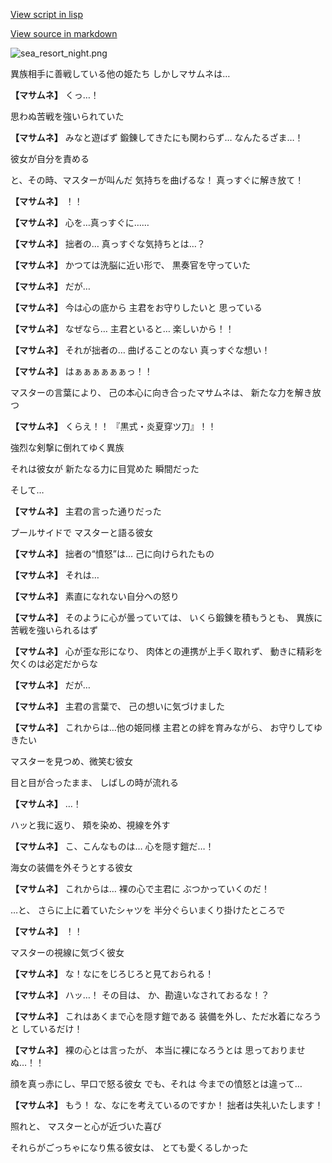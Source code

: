 [View script in lisp](../scripts/210012203.txt)

[View source in markdown](210012203.md)

![sea_resort_night.png](../images/backgrounds/sea_resort_night.png)

異族相手に善戦している他の姫たち
しかしマサムネは…

**【マサムネ】**
くっ…！

思わぬ苦戦を強いられていた

**【マサムネ】**
みなと遊ばず
鍛錬してきたにも関わらず…
なんたるざま…！

彼女が自分を責める

と、その時、マスターが叫んだ
気持ちを曲げるな！
真っすぐに解き放て！

**【マサムネ】**
！！

**【マサムネ】**
心を…真っすぐに……

**【マサムネ】**
拙者の…
真っすぐな気持ちとは…？

**【マサムネ】**
かつては洗脳に近い形で、
黒奏官を守っていた

**【マサムネ】**
だが…

**【マサムネ】**
今は心の底から
主君をお守りしたいと
思っている

**【マサムネ】**
なぜなら…
主君といると…
楽しいから！！

**【マサムネ】**
それが拙者の…
曲げることのない
真っすぐな想い！

**【マサムネ】**
はぁぁぁぁぁぁっ！！

マスターの言葉により、
己の本心に向き合ったマサムネは、
新たな力を解き放つ

**【マサムネ】**
くらえ！！
『黒式・炎夏穿ツ刀』！！

強烈な剣撃に倒れてゆく異族

それは彼女が
新たなる力に目覚めた
瞬間だった

そして…

**【マサムネ】**
主君の言った通りだった

プールサイドで
マスターと語る彼女

**【マサムネ】**
拙者の“憤怒”は…
己に向けられたもの

**【マサムネ】**
それは…

**【マサムネ】**
素直になれない自分への怒り

**【マサムネ】**
そのように心が曇っていては、
いくら鍛錬を積もうとも、
異族に苦戦を強いられるはず

**【マサムネ】**
心が歪な形になり、
肉体との連携が上手く取れず、
動きに精彩を欠くのは必定だからな

**【マサムネ】**
だが…

**【マサムネ】**
主君の言葉で、
己の想いに気づけました

**【マサムネ】**
これからは…他の姫同様
主君との絆を育みながら、
お守りしてゆきたい

マスターを見つめ、微笑む彼女

目と目が合ったまま、
しばしの時が流れる

**【マサムネ】**
…！

ハッと我に返り、
頬を染め、視線を外す

**【マサムネ】**
こ、こんなものは…
心を隠す鎧だ…！

海女の装備を外そうとする彼女

**【マサムネ】**
これからは…
裸の心で主君に
ぶつかっていくのだ！

…と、
さらに上に着ていたシャツを
半分ぐらいまくり掛けたところで

**【マサムネ】**
！！

マスターの視線に気づく彼女

**【マサムネ】**
な！なにをじろじろと見ておられる！

**【マサムネ】**
ハッ…！
その目は、
か、勘違いなされておるな！？

**【マサムネ】**
これはあくまで心を隠す鎧である
装備を外し、ただ水着になろうと
しているだけ！

**【マサムネ】**
裸の心とは言ったが、
本当に裸になろうとは
思っておりませぬ…！！

顔を真っ赤にし、早口で怒る彼女
でも、それは
今までの憤怒とは違って…

**【マサムネ】**
もう！
な、なにを考えているのですか！
拙者は失礼いたします！

照れと、
マスターと心が近づいた喜び

それらがごっちゃになり焦る彼女は、
とても愛くるしかった

